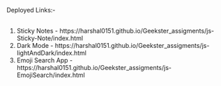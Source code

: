 Deployed Links:- </br> </br>
<ol>
  <li>Sticky Notes - https://harshal0151.github.io/Geekster_assigments/js-Sticky-Note/index.html</li>
  <li>Dark Mode - https://harshal0151.github.io/Geekster_assigments/js-lightAndDark/index.html</li>
  <li>Emoji Search App - https://harshal0151.github.io/Geekster_assigments/js-EmojiSearch/index.html</li>
</ol>
